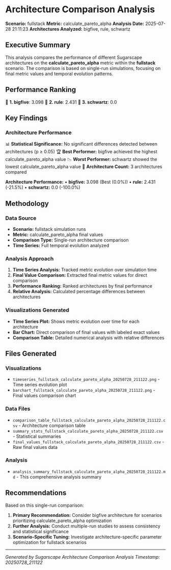 # Architecture Comparison Analysis

**Scenario:** fullstack
**Metric:** calculate_pareto_alpha
**Analysis Date:** 2025-07-28 21:11:23
**Architectures Analyzed:** bigfive, rule, schwartz

## Executive Summary

This analysis compares the performance of different Sugarscape architectures on the **calculate_pareto_alpha** metric within the **fullstack** scenario. The comparison is based on single-run simulations, focusing on final metric values and temporal evolution patterns.

## Performance Ranking

🥇 **1. bigfive**: 3.098
🥈 **2. rule**: 2.431
🥉 **3. schwartz**: 0.0

## Key Findings

### Architecture Performance
📊 **Statistical Significance:** No significant differences detected between architectures (p ≥ 0.05)
🏆 **Best Performer:** bigfive achieved the highest calculate_pareto_alpha value
📉 **Worst Performer:** schwartz showed the lowest calculate_pareto_alpha value
🔢 **Architecture Count:** 3 architectures compared

**Architecture Performance:**
• **bigfive:** 3.098 (Best (0.0%))
• **rule:** 2.431 (-21.5%)
• **schwartz:** 0.0 (-100.0%)

## Methodology

### Data Source
- **Scenario:** fullstack simulation runs
- **Metric:** calculate_pareto_alpha final values
- **Comparison Type:** Single-run architecture comparison
- **Time Series:** Full temporal evolution analyzed

### Analysis Approach
1. **Time Series Analysis:** Tracked metric evolution over simulation time
2. **Final Value Comparison:** Extracted final metric values for direct comparison
3. **Performance Ranking:** Ranked architectures by final performance
4. **Relative Analysis:** Calculated percentage differences between architectures

### Visualizations Generated
- **Time Series Plot:** Shows metric evolution over time for each architecture
- **Bar Chart:** Direct comparison of final values with labeled exact values
- **Comparison Table:** Detailed numerical analysis with relative differences

## Files Generated

### Visualizations
- `timeseries_fullstack_calculate_pareto_alpha_20250728_211122.png` - Time series evolution plot
- `barchart_fullstack_calculate_pareto_alpha_20250728_211122.png` - Final values comparison chart

### Data Files
- `comparison_table_fullstack_calculate_pareto_alpha_20250728_211122.csv` - Architecture comparison table
- `summary_stats_fullstack_calculate_pareto_alpha_20250728_211122.csv` - Statistical summaries
- `final_values_fullstack_calculate_pareto_alpha_20250728_211122.csv` - Raw final values data

### Analysis
- `analysis_summary_fullstack_calculate_pareto_alpha_20250728_211122.md` - This comprehensive analysis summary

## Recommendations

Based on this single-run comparison:
1. **Primary Recommendation:** Consider bigfive architecture for scenarios prioritizing calculate_pareto_alpha optimization
2. **Further Analysis:** Conduct multiple-run studies to assess consistency and statistical significance
3. **Scenario-Specific Tuning:** Investigate architecture-specific parameter optimization for fullstack scenarios


---
*Generated by Sugarscape Architecture Comparison Analysis*
*Timestamp: 20250728_211122*
